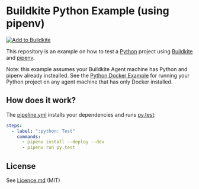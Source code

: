 # Buildkite Python Example (using pipenv)

[![Add to Buildkite](https://buildkite.com/button.svg)](https://buildkite.com/new)

This repository is an example on how to test a [Python](https://python.org) project using [Buildkite](https://buildkite.com/) and [pipenv](https://github.com/kennethreitz/pipenv).

Note: this example assumes your Buildkite Agent machine has Python and pipenv already instealled. See the [Python Docker Example](https://github.com/buildkite/python-docker-example) for running your Python project on any agent machine that has only Docker installed.

## How does it work?

The [pipeline.yml](.buildkite/pipeline.yml) installs your dependencies and runs [py.test](https://github.com/pytest-dev/pytest):

```yml
steps:
  - label: ":python: Test"
    commands:
      - pipenv install --deploy --dev
      - pipenv run py.test
```

## License

See [Licence.md](Licence.md) (MIT)